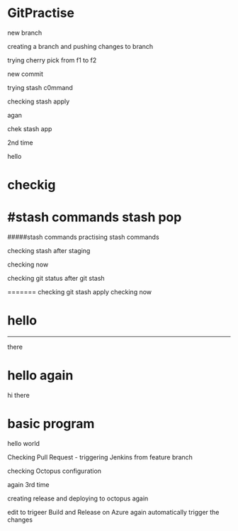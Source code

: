
# GitPractise

new branch

creating a branch and pushing changes to branch

trying cherry pick from f1 to f2


new commit

trying stash c0mmand


checking stash apply

agan


chek stash app

2nd time


hello


checkig
=======
#stash commands
stash pop
=======
#####stash commands
practising stash commands

checking stash after staging

checking now

checking git status after git stash

=======
checking git stash apply
checking now


hello
=======
--------------
there

hello again
=======
hi there

basic program
=======

hello world

Checking Pull Request - triggering Jenkins from feature branch


checking Octopus configuration

again
3rd time

creating release and deploying to octopus
again

edit to trigeer Build and Release on Azure
again
automatically trigger the changes